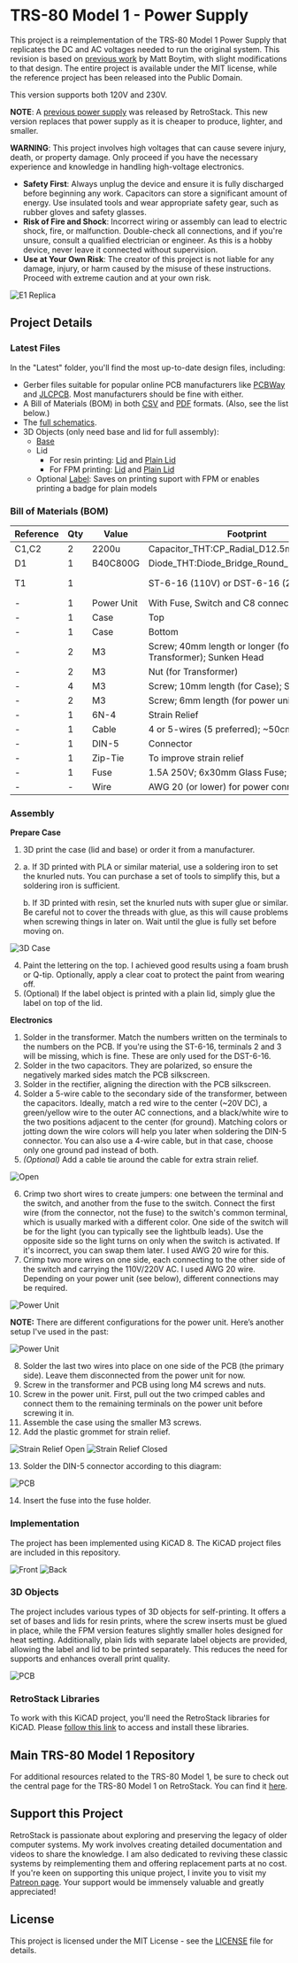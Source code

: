 # TRS-80 Model 1 - Power Supply

This project is a reimplementation of the TRS-80 Model 1 Power Supply that replicates the DC and AC voltages needed to run the original system. This revision is based on [previous work](https://github.com/maboytim/TRS-80_Model1_Power_Supply) by Matt Boytim, with slight modifications to that design. The entire project is available under the MIT license, while the reference project has been released into the Public Domain.

This version supports both 120V and 230V.

**NOTE**: A [previous power supply](https://github.com/RetroStack/TRS-80-Model-I-Power-Supply) was released by RetroStack. This new version replaces that power supply as it is cheaper to produce, lighter, and smaller.

**WARNING**: This project involves high voltages that can cause severe injury, death, or property damage. Only proceed if you have the necessary experience and knowledge in handling high-voltage electronics.

- **Safety First**: Always unplug the device and ensure it is fully discharged before beginning any work. Capacitors can store a significant amount of energy. Use insulated tools and wear appropriate safety gear, such as rubber gloves and safety glasses.
- **Risk of Fire and Shock**: Incorrect wiring or assembly can lead to electric shock, fire, or malfunction. Double-check all connections, and if you're unsure, consult a qualified electrician or engineer. As this is a hobby device, never leave it connected without supervision.
- **Use at Your Own Risk**: The creator of this project is not liable for any damage, injury, or harm caused by the misuse of these instructions. Proceed with extreme caution and at your own risk.

![E1 Replica](/Images/Photo.png)

## Project Details

### Latest Files

In the "Latest" folder, you'll find the most up-to-date design files, including:

- Gerber files suitable for popular online PCB manufacturers like [PCBWay](/Latest/Gerber_PCBWay.zip) and [JLCPCB](/Latest/Gerber_JLCPCB.zip). Most manufacturers should be fine with either.
- A Bill of Materials (BOM) in both [CSV](/Latest/BOM.csv) and [PDF](/Latest/BOM.pdf) formats. (Also, see the list below.)
- The [full schematics](/Latest/Schematics.pdf).
- 3D Objects (only need base and lid for full assembly):
  - [Base](/Latest/3DPrint_Base.stl)
  - Lid
    - For resin printing: [Lid](/Latest/3DPrint_Lid.stl) and [Plain Lid](/Latest/3DPrint_Lid_Plain.stl)
    - For FPM printing: [Lid](/Latest/3DPrint_Lid_FPM.stl) and [Plain Lid](/Latest/3DPrint_Lid_FPM_Plain.stl)
  - Optional [Label](/Latest/3DPrint_Label.stl): Saves on printing suport with FPM or enables printing a badge for plain models

### Bill of Materials (BOM)

| Reference | Qty | Value      | Footprint                                                   | Source                                                                                                                 |
| --------- | --- | ---------- | ----------------------------------------------------------- | ---------------------------------------------------------------------------------------------------------------------- |
| C1,C2     | 2   | 2200u      | Capacitor_THT:CP_Radial_D12.5mm_P5.00mm                     | [Mouser](https://www.mouser.com/ProductDetail/647-UVR1C222MHD1TO)                                                      |
| D1        | 1   | B40C800G   | Diode_THT:Diode_Bridge_Round_D9.8mm                         | [Mouser](https://www.mouser.com/ProductDetail/625-B40C800G-E4)                                                         |
| T1        | 1   |            | ST-6-16 (110V) or DST-6-16 (220V)                           | Mouser [ST](https://www.mouser.com/ProductDetail/530-ST-6-16) [DST](https://www.mouser.com/ProductDetail/530-DST-6-16) |
| -         | 1   | Power Unit | With Fuse, Switch and C8 connector                          | [AliExpress](https://www.aliexpress.us/item/3256805889410008.html)                                                     |
| -         | 1   | Case       | Top                                                         | [JLCPCB](https://jlc3dp.com/3d-printing-quote)                                                                         |
| -         | 1   | Case       | Bottom                                                      | [JLCPCB](https://jlc3dp.com/3d-printing-quote)                                                                         |
| -         | 2   | M3         | Screw; 40mm length or longer (for Transformer); Sunken Head |                                                                                                                        |
| -         | 2   | M3         | Nut (for Transformer)                                       |                                                                                                                        |
| -         | 4   | M3         | Screw; 10mm length (for Case); Sunken Head                  |                                                                                                                        |
| -         | 2   | M3         | Screw; 6mm length (for power unit); Black                   |                                                                                                                        |
| -         | 1   | 6N-4       | Strain Relief                                               | [AliExpress](https://www.aliexpress.us/item/3256804453313992.html)                                                     |
| -         | 1   | Cable      | 4 or 5-wires (5 preferred); ~50cm length                    |                                                                                                                        |
| -         | 1   | DIN-5      | Connector                                                   |                                                                                                                        |
| -         | 1   | Zip-Tie    | To improve strain relief                                    |                                                                                                                        |
| -         | 1   | Fuse       | 1.5A 250V; 6x30mm Glass Fuse; Fast Blow                     |                                                                                                                        |
| -         | -   | Wire       | AWG 20 (or lower) for power connection                      |                                                                                                                        |

### Assembly

**Prepare Case**

1.  3D print the case (lid and base) or order it from a manufacturer.
2.  a. If 3D printed with PLA or similar material, use a soldering iron to set the knurled nuts. You can purchase a set of tools to simplify this, but a soldering iron is sufficient.

    b. If 3D printed with resin, set the knurled nuts with super glue or similar. Be careful not to cover the threads with glue, as this will cause problems when screwing things in later on. Wait until the glue is fully set before moving on.

![3D Case](/Images/3DPrint_Top.png)

4. Paint the lettering on the top. I achieved good results using a foam brush or Q-tip. Optionally, apply a clear coat to protect the paint from wearing off.
5. (Optional) If the label object is printed with a plain lid, simply glue the label on top of the lid.

**Electronics**

1. Solder in the transformer. Match the numbers written on the terminals to the numbers on the PCB. If you're using the ST-6-16, terminals 2 and 3 will be missing, which is fine. These are only used for the DST-6-16.
2. Solder in the two capacitors. They are polarized, so ensure the negatively marked sides match the PCB silkscreen.
3. Solder in the rectifier, aligning the direction with the PCB silkscreen.
4. Solder a 5-wire cable to the secondary side of the transformer, between the capacitors. Ideally, match a red wire to the center (~20V DC), a green/yellow wire to the outer AC connections, and a black/white wire to the two positions adjacent to the center (for ground). Matching colors or jotting down the wire colors will help you later when soldering the DIN-5 connector. You can also use a 4-wire cable, but in that case, choose only one ground pad instead of both.
5. _(Optional)_ Add a cable tie around the cable for extra strain relief.

![Open](/Images/Open.png)

6. Crimp two short wires to create jumpers: one between the terminal and the switch, and another from the fuse to the switch. Connect the first wire (from the connector, not the fuse) to the switch's common terminal, which is usually marked with a different color. One side of the switch will be for the light (you can typically see the lightbulb leads). Use the opposite side so the light turns on only when the switch is activated. If it's incorrect, you can swap them later. I used AWG 20 wire for this.
7. Crimp two more wires on one side, each connecting to the other side of the switch and carrying the 110V/220V AC. I used AWG 20 wire. Depending on your power unit (see below), different connections may be required.

![Power Unit](/Images/Power_Unit2.png)

**NOTE:** There are different configurations for the power unit. Here’s another setup I've used in the past:

![Power Unit](/Images/Power_Unit1.png)

8. Solder the last two wires into place on one side of the PCB (the primary side). Leave them disconnected from the power unit for now.
9. Screw in the transformer and PCB using long M4 screws and nuts.
10. Screw in the power unit. First, pull out the two crimped cables and connect them to the remaining terminals on the power unit before screwing it in.
11. Assemble the case using the smaller M3 screws.
12. Add the plastic grommet for strain relief.

![Strain Relief Open](/Images/Strain_Relief1.png)
![Strain Relief Closed](/Images/Strain_Relief2.png)

13. Solder the DIN-5 connector according to this diagram:

![PCB](/Images/DIN-5_Connector.png)

14. Insert the fuse into the fuse holder.

### Implementation

The project has been implemented using KiCAD 8. The KiCAD project files are included in this repository.

![Front](/Images/3D_Front.png)
![Back](/Images/3D_Back.png)

### 3D Objects

The project includes various types of 3D objects for self-printing. It offers a set of bases and lids for resin prints, where the screw inserts must be glued in place, while the FPM version features slightly smaller holes designed for heat setting. Additionally, plain lids with separate label objects are provided, allowing the label and lid to be printed separately. This reduces the need for supports and enhances overall print quality.

![PCB](/Images/3DPrint_Overview.png)

### RetroStack Libraries

To work with this KiCAD project, you'll need the RetroStack libraries for KiCAD. Please [follow this link](https://www.github.com/RetroStack/KiCAD-Libraries) to access and install these libraries.

## Main TRS-80 Model 1 Repository

For additional resources related to the TRS-80 Model 1, be sure to check out the central page for the TRS-80 Model 1 on RetroStack. You can find it [here](https://www.github.com/RetroStack/TRS-80-Model-I).

## Support this Project

RetroStack is passionate about exploring and preserving the legacy of older computer systems. My work involves creating detailed documentation and videos to share the knowledge. I am also dedicated to reviving these classic systems by reimplementing them and offering replacement parts at no cost. If you're keen on supporting this unique project, I invite you to visit my [Patreon page](https://www.patreon.com/RetroStack). Your support would be immensely valuable and greatly appreciated!

## License

This project is licensed under the MIT License - see the [LICENSE](LICENSE) file for details.
